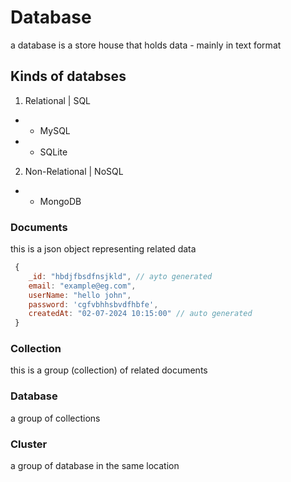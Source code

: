 # Database

a database is a store house that holds data - mainly in text format

## Kinds of databses
1. Relational | SQL
- - MySQL
- - SQLite

2. Non-Relational | NoSQL
- - MongoDB

### Documents
this is a json object representing related data
```js
 {
    _id: "hbdjfbsdfnsjkld", // ayto generated
    email: "example@eg.com",
    userName: "hello john",
    password: 'cgfvbhhsbvdfhbfe',
    createdAt: "02-07-2024 10:15:00" // auto generated
 }
```

### Collection
this is a group (collection) of related documents

### Database
a group of collections

### Cluster
a group of database in the same location
